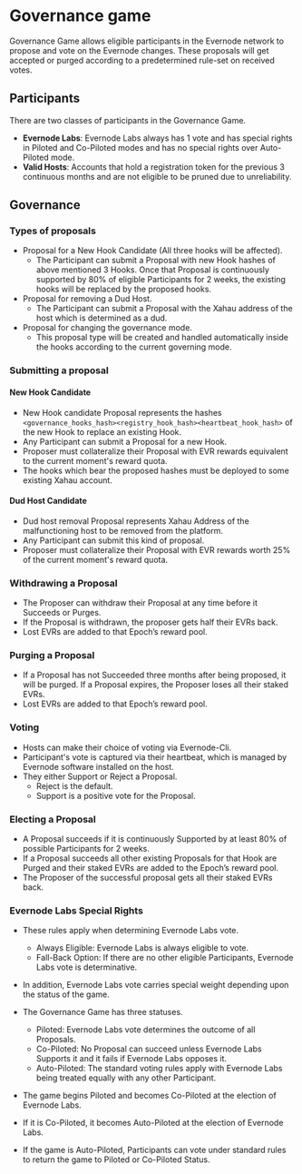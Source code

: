 # Governance game

Governance Game allows eligible participants in the Evernode network to propose and vote on the Evernode changes. These proposals will get accepted or purged according to a predetermined rule-set on received votes.

## Participants

There are two classes of participants in the Governance Game.

- **Evernode Labs**: Evernode Labs always has 1 vote and has special rights in Piloted and Co-Piloted modes and has no special rights over Auto-Piloted mode.
- **Valid Hosts**: Accounts that hold a registration token for the previous 3 continuous months and are not eligible to be pruned due to unreliability.

## Governance

### Types of proposals

- Proposal for a New Hook Candidate (All three hooks will be affected).
  - The Participant can submit a Proposal with new Hook hashes of above mentioned 3 Hooks. Once that Proposal is continuously supported by 80% of eligible Participants for 2 weeks, the existing hooks will be replaced by the proposed hooks.
- Proposal for removing a Dud Host.
  - The Participant can submit a Proposal with the Xahau address of the host which is determined as a dud.
- Proposal for changing the governance mode. 
  - This proposal type will be created and handled automatically inside the hooks according to the current governing mode.

### Submitting a proposal

#### New Hook Candidate

- New Hook candidate Proposal represents the hashes `<governance_hooks_hash><registry_hook_hash><heartbeat_hook_hash>` of the new Hook to replace an existing Hook.
- Any Participant can submit a Proposal for a new Hook.
- Proposer must collateralize their Proposal with EVR rewards equivalent to the current moment's reward quota.
- The hooks which bear the proposed hashes must be deployed to some existing Xahau account.

#### Dud Host Candidate
- Dud host removal Proposal represents Xahau Address of the malfunctioning host to be removed from the platform. 
- Any Participant can submit this kind of proposal. 
- Proposer must collateralize their Proposal with EVR rewards worth 25% of the current moment's reward quota.

### Withdrawing a Proposal

- The Proposer can withdraw their Proposal at any time before it Succeeds or Purges.
- If the Proposal is withdrawn, the proposer gets half their EVRs back.
- Lost EVRs are added to that Epoch’s reward pool.

### Purging a Proposal

- If a Proposal has not Succeeded three months after being proposed, it will be purged. If a Proposal expires, the Proposer loses all their staked EVRs.
- Lost EVRs are added to that Epoch’s reward pool.

### Voting

- Hosts can make their choice of voting via Evernode-Cli.
- Participant's vote is captured via their heartbeat, which is managed by Evernode software installed on the host.
- They either Support or Reject a Proposal.
  - Reject is the default.
  - Support is a positive vote for the Proposal.

### Electing a Proposal

- A Proposal succeeds if it is continuously Supported by at least 80% of possible Participants for 2 weeks.
- If a Proposal succeeds all other existing Proposals for that Hook are Purged and their staked EVRs are added to the Epoch’s reward pool.
- The Proposer of the successful proposal gets all their staked EVRs back.

### Evernode Labs Special Rights

- These rules apply when determining Evernode Labs vote.

  - Always Eligible: Evernode Labs is always eligible to vote.
  - Fall-Back Option: If there are no other eligible Participants, Evernode Labs vote is determinative.

- In addition, Evernode Labs vote carries special weight depending upon the status of the game.
- The Governance Game has three statuses.

  - Piloted: Evernode Labs vote determines the outcome of all Proposals.
  - Co-Piloted: No Proposal can succeed unless Evernode Labs Supports it and it fails if Evernode Labs opposes it.
  - Auto-Piloted: The standard voting rules apply with Evernode Labs being treated equally with any other Participant.

- The game begins Piloted and becomes Co-Piloted at the election of Evernode Labs.
- If it is Co-Piloted, it becomes Auto-Piloted at the election of Evernode Labs.
- If the game is Auto-Piloted, Participants can vote under standard rules to return the game to Piloted or Co-Piloted Status.